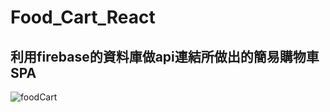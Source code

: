# Food_Cart_React

## 利用firebase的資料庫做api連結所做出的簡易購物車SPA
![foodCart](https://user-images.githubusercontent.com/110823334/212115802-330717f0-5ced-446b-995e-faddce3e7c7b.jpg)
